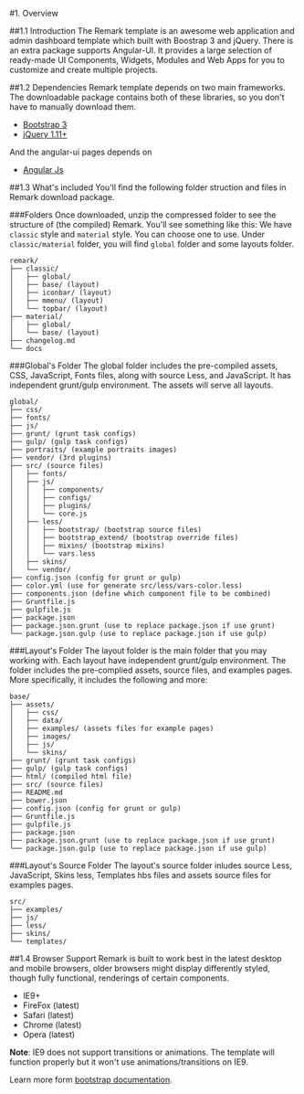 #1. Overview

##1.1 Introduction
The Remark template is an awesome web application and admin dashboard template which built with Boostrap 3 and jQuery. There is an extra package supports Angular-UI. It provides a large selection of ready-made UI Components, Widgets, Modules and Web Apps for you to customize and create multiple projects.

##1.2 Dependencies
Remark template depends on two main frameworks. The downloadable package contains both of these libraries, so you don't have to manually download them.

* [Bootstrap 3](http://getbootstrap.com/)
* [jQuery 1.11+](http://jquery.com/)

And the angular-ui pages depends on

* [Angular Js](https://angularjs.org/)

##1.3 What's included
You'll find the following folder struction and files in Remark download package.

###Folders
Once downloaded, unzip the compressed folder to see the structure of (the compiled) Remark. You'll see something like this:
We have ```classic``` style and ```material``` style. You can choose one to use. Under ```classic/material``` folder, you will find ```global``` folder and some layouts folder.

    remark/
    ├── classic/
    │   ├── global/
    │   ├── base/ (layout)
    │   ├── iconbar/ (layout)
    │   ├── mmenu/ (layout)
    │   └── topbar/ (layout)
    ├── material/
    │   ├── global/
    │   └── base/ (layout)
    ├── changelog.md
    └── docs

###Global's Folder
The global folder includes the pre-compiled assets, CSS, JavaScript, Fonts files, along with source Less, and JavaScript. It has independent grunt/gulp environment. The assets will serve all layouts.

    global/
    ├── css/
    ├── fonts/
    ├── js/
    ├── grunt/ (grunt task configs)
    ├── gulp/ (gulp task configs)
    ├── portraits/ (example portraits images)
    ├── vendor/ (3rd plugins)
    ├── src/ (source files)
    │   ├── fonts/
    │   ├── js/
    │   │   ├── components/
    │   │   ├── configs/
    │   │   ├── plugins/
    │   │   └── core.js
    │   ├── less/
    │   │   ├── bootstrap/ (bootstrap source files)
    │   │   ├── bootstrap_extend/ (bootstrap override files)
    │   │   ├── mixins/ (bootstrap mixins)
    │   │   └── vars.less
    │   ├── skins/
    │   └── vendor/
    ├── config.json (config for grunt or gulp)
    ├── color.yml (use for generate src/less/vars-color.less)
    ├── components.json (define which component file to be combined)
    ├── Gruntfile.js
    ├── gulpfile.js
    ├── package.json
    ├── package.json.grunt (use to replace package.json if use grunt)
    └── package.json.gulp (use to replace package.json if use gulp)

###Layout's Folder
The layout folder is the main folder that you may working with. Each layout have independent grunt/gulp environment. The folder includes the pre-complied assets, source files, and examples pages. More specifically, it includes the following and more:

    base/
    ├── assets/
    │   ├── css/
    │   ├── data/
    │   ├── examples/ (assets files for example pages)
    │   ├── images/
    │   ├── js/
    │   └── skins/
    ├── grunt/ (grunt task configs)
    ├── gulp/ (gulp task configs)
    ├── html/ (compiled html file)
    ├── src/ (source files)
    ├── README.md
    ├── bower.json
    ├── config.json (config for grunt or gulp)
    ├── Gruntfile.js
    ├── gulpfile.js
    ├── package.json
    ├── package.json.grunt (use to replace package.json if use grunt)
    └── package.json.gulp (use to replace package.json if use gulp)

###Layout's Source Folder
The layout's source folder inludes source Less, JavaScript, Skins less, Templates hbs files and assets source files for examples pages.

    src/
    ├── examples/
    ├── js/
    ├── less/
    ├── skins/
    └── templates/

##1.4 Browser Support
Remark is built to work best in the latest desktop and mobile browsers, older browsers might display differently styled, though fully functional, renderings of certain components.

* IE9+
* FireFox (latest)
* Safari (latest)
* Chrome (latest)
* Opera (latest)

**Note**: IE9 does not support transitions or animations. The template will function properly but it won't use animations/transitions on IE9.

Learn more form [bootstrap documentation](http://getbootstrap.com/getting-started/#support).
